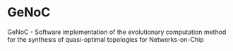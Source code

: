 # GeNoC
GeNoC - Software implementation of the evolutionary computation method for the synthesis of quasi-optimal topologies for Networks-on-Chip
